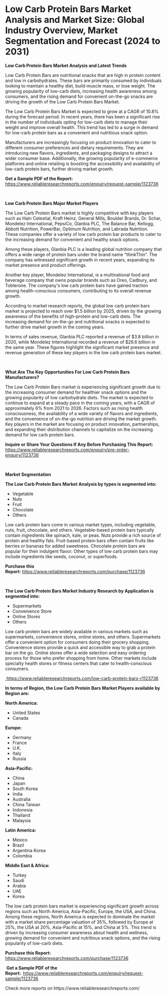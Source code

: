 <p><h1>Low Carb Protein Bars Market Analysis and Market Size: Global Industry Overview, Market Segmentation and Forecast (2024 to 2031)</h1></p><p><strong>Low Carb Protein Bars Market Analysis and Latest Trends</strong></p>
<p><p>Low Carb Protein Bars are nutritional snacks that are high in protein content and low in carbohydrates. These bars are primarily consumed by individuals looking to maintain a healthy diet, build muscle mass, or lose weight. The growing popularity of low-carb diets, increasing health awareness among consumers, and the rising demand for convenient on-the-go snacks are driving the growth of the Low Carb Protein Bars Market.</p><p>The Low Carb Protein Bars Market is expected to grow at a CAGR of 10.8% during the forecast period. In recent years, there has been a significant rise in the number of individuals opting for low-carb diets to manage their weight and improve overall health. This trend has led to a surge in demand for low-carb protein bars as a convenient and nutritious snack option.</p><p>Manufacturers are increasingly focusing on product innovation to cater to different consumer preferences and dietary requirements. They are introducing new flavors, ingredients, and packaging designs to attract a wider consumer base. Additionally, the growing popularity of e-commerce platforms and online retailing is boosting the accessibility and availability of low-carb protein bars, further driving market growth.</p></p>
<p><strong>Get a Sample PDF of the Report:&nbsp;</strong> <a href="https://www.reliableresearchreports.com/enquiry/request-sample/1123736">https://www.reliableresearchreports.com/enquiry/request-sample/1123736</a></p>
<p>&nbsp;</p>
<p><strong>Low Carb Protein Bars Major Market Players</strong></p>
<p><p>The Low Carb Protein Bars market is highly competitive with key players such as Hain Celestial, Kraft Heinz, General Mills, Boulder Brands, Dr. Schar, Mondelez International, PepsiCo, Glanbia PLC, The Balance Bar, Kellogg, Abbott Nutrition, PowerBar, Optimum Nutrition, and Labrada Nutrition. These companies offer a variety of low carb protein bar products to cater to the increasing demand for convenient and healthy snack options.</p><p>Among these players, Glanbia PLC is a leading global nutrition company that offers a wide range of protein bars under the brand name "thinkThin". The company has witnessed significant growth in recent years, expanding its market presence and product offerings.</p><p>Another key player, Mondelez International, is a multinational food and beverage company that owns popular brands such as Oreo, Cadbury, and Toblerone. The company's low carb protein bars have gained traction among health-conscious consumers, contributing to its overall revenue growth.</p><p>According to market research reports, the global low carb protein bars market is projected to reach over $1.5 billion by 2025, driven by the growing awareness of the benefits of high-protein and low-carb diets. The increasing demand for on-the-go and nutritional snacks is expected to further drive market growth in the coming years.</p><p>In terms of sales revenue, Glanbia PLC reported a revenue of $3.8 billion in 2020, while Mondelez International recorded a revenue of $26.6 billion in the same year. These figures highlight the significant market presence and revenue generation of these key players in the low carb protein bars market.</p></p>
<p>&nbsp;</p>
<p><strong>What Are The Key Opportunities For Low Carb Protein Bars Manufacturers?</strong></p>
<p><p>The Low Carb Protein Bars market is experiencing significant growth due to the increasing consumer demand for healthier snack options and the growing popularity of low carbohydrate diets. The market is expected to continue to expand at a steady pace in the coming years, with a CAGR of approximately 6% from 2021 to 2026. Factors such as rising health consciousness, the availability of a wide variety of flavors and ingredients, and the convenience of on-the-go nutrition are driving the market growth. Key players in the market are focusing on product innovation, partnerships, and expanding their distribution channels to capitalize on the increasing demand for low carb protein bars.</p></p>
<p><strong>Inquire or Share Your Questions If Any Before Purchasing This Report:</strong> <a href="https://www.reliableresearchreports.com/enquiry/pre-order-enquiry/1123736">https://www.reliableresearchreports.com/enquiry/pre-order-enquiry/1123736</a></p>
<p>&nbsp;</p>
<p><strong>Market Segmentation</strong></p>
<p><strong>The Low Carb Protein Bars Market Analysis by types is segmented into:</strong></p>
<p><ul><li>Vegetable</li><li>Nuts</li><li>Fruit</li><li>Chocolate</li><li>Others</li></ul></p>
<p><p>Low carb protein bars come in various market types, including vegetable, nuts, fruit, chocolate, and others. Vegetable-based protein bars typically contain ingredients like spinach, kale, or peas. Nuts provide a rich source of protein and healthy fats. Fruit-based protein bars often contain fruits like berries or bananas for added sweetness. Chocolate protein bars are popular for their indulgent flavor. Other types of low carb protein bars may include ingredients like seeds, coconut, or superfoods.</p></p>
<p><strong>Purchase this Report:&nbsp;</strong><a href="https://www.reliableresearchreports.com/purchase/1123736">https://www.reliableresearchreports.com/purchase/1123736</a></p>
<p>&nbsp;</p>
<p><strong>The Low Carb Protein Bars Market Industry Research by Application is segmented into:</strong></p>
<p><ul><li>Supermarkets</li><li>Convenience Store</li><li>Online Stores</li><li>Others</li></ul></p>
<p><p>Low carb protein bars are widely available in various markets such as supermarkets, convenience stores, online stores, and others. Supermarkets offer a convenient option for consumers doing their grocery shopping. Convenience stores provide a quick and accessible way to grab a protein bar on the go. Online stores offer a wide selection and easy ordering process for those who prefer shopping from home. Other markets include specialty health stores or fitness centers that cater to health-conscious consumers.</p></p>
<p><a href="https://www.reliableresearchreports.com/low-carb-protein-bars-r1123736">&nbsp;https://www.reliableresearchreports.com/low-carb-protein-bars-r1123736</a></p>
<p><strong>In terms of Region, the Low Carb Protein Bars Market Players available by Region are:</strong></p>
<p>
    <p> <strong> North America: </strong>
        <ul>
            <li>United States</li>
            <li>Canada</li>
        </ul>
        </p> 
    <p> <strong> Europe: </strong>
        <ul>
            <li>Germany</li>
            <li>France</li>
            <li>U.K.</li>
            <li>Italy</li>
            <li>Russia</li>
        </ul>
        </p> 
    <p> <strong> Asia-Pacific: </strong>
        <ul>
            <li>China</li>
            <li>Japan</li>
            <li>South Korea</li>
            <li>India</li>
            <li>Australia</li>
            <li>China Taiwan</li>
            <li>Indonesia</li>
            <li>Thailand</li>
            <li>Malaysia</li>
        </ul>
        </p> 
    <p> <strong> Latin America: </strong>
        <ul>
            <li>Mexico</li>
            <li>Brazil</li>
            <li>Argentina Korea</li>
            <li>Colombia</li>
        </ul>
        </p> 
    <p> <strong> Middle East & Africa: </strong>
        <ul>
            <li>Turkey</li>
            <li>Saudi</li>
            <li>Arabia</li>
            <li>UAE</li>
            <li>Korea</li>
        </ul>
    </p>
    </p>
<p><p>The low carb protein bars market is experiencing significant growth across regions such as North America, Asia-Pacific, Europe, the USA, and China. Among these regions, North America is expected to dominate the market with a market share percentage valuation of 35%, followed by Europe at 25%, the USA at 20%, Asia-Pacific at 15%, and China at 5%. This trend is driven by increasing consumer awareness about health and wellness, growing demand for convenient and nutritious snack options, and the rising popularity of low-carb diets.</p></p>
<p><strong>Purchase this Report: </strong><a href="https://www.reliableresearchreports.com/purchase/1123736">https://www.reliableresearchreports.com/purchase/1123736</a></p>
<p>&nbsp;<strong>Get a Sample PDF of the Report:&nbsp;&nbsp;</strong><a href="https://www.reliableresearchreports.com/enquiry/request-sample/1123736">https://www.reliableresearchreports.com/enquiry/request-sample/1123736</a></p>
<p><strong></strong></p>
<p>Check more reports on https://www.reliableresearchreports.com/</p>